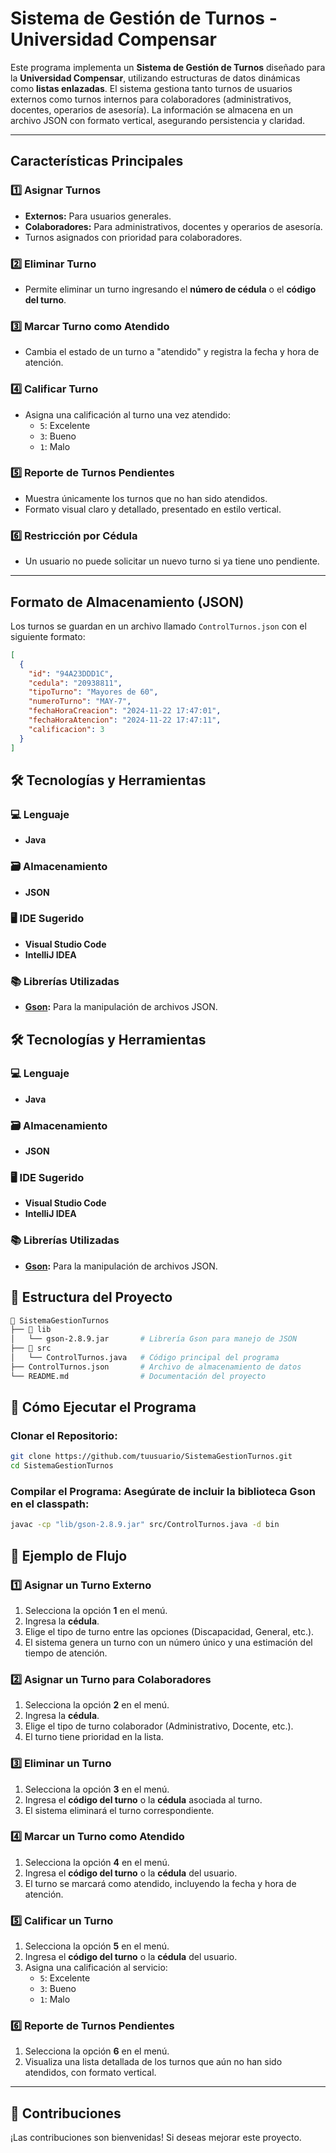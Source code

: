 # Sistema de Gestión de Turnos - Universidad Compensar

Este programa implementa un **Sistema de Gestión de Turnos** diseñado para la **Universidad Compensar**, utilizando estructuras de datos dinámicas como **listas enlazadas**. El sistema gestiona tanto turnos de usuarios externos como turnos internos para colaboradores (administrativos, docentes, operarios de asesoría). La información se almacena en un archivo JSON con formato vertical, asegurando persistencia y claridad.

---

## **Características Principales**

### 1️⃣ **Asignar Turnos**
- **Externos:** Para usuarios generales.
- **Colaboradores:** Para administrativos, docentes y operarios de asesoría.
- Turnos asignados con prioridad para colaboradores.

### 2️⃣ **Eliminar Turno**
- Permite eliminar un turno ingresando el **número de cédula** o el **código del turno**.

### 3️⃣ **Marcar Turno como Atendido**
- Cambia el estado de un turno a "atendido" y registra la fecha y hora de atención.

### 4️⃣ **Calificar Turno**
- Asigna una calificación al turno una vez atendido:  
  - `5`: Excelente  
  - `3`: Bueno  
  - `1`: Malo  

### 5️⃣ **Reporte de Turnos Pendientes**
- Muestra únicamente los turnos que no han sido atendidos.
- Formato visual claro y detallado, presentado en estilo vertical.

### 6️⃣ **Restricción por Cédula**
- Un usuario no puede solicitar un nuevo turno si ya tiene uno pendiente.

---

## **Formato de Almacenamiento (JSON)**

Los turnos se guardan en un archivo llamado `ControlTurnos.json` con el siguiente formato:

```json
[
  {
    "id": "94A23DDD1C",
    "cedula": "20938811",
    "tipoTurno": "Mayores de 60",
    "numeroTurno": "MAY-7",
    "fechaHoraCreacion": "2024-11-22 17:47:01",
    "fechaHoraAtencion": "2024-11-22 17:47:11",
    "calificacion": 3
  }
]
```

## 🛠️ Tecnologías y Herramientas

### 💻 Lenguaje
- **Java**

### 🗃️ Almacenamiento
- **JSON**

### 🖥️ IDE Sugerido
- **Visual Studio Code**
- **IntelliJ IDEA**

### 📚 Librerías Utilizadas
- **[Gson](https://github.com/google/gson):** Para la manipulación de archivos JSON.

## 🛠️ Tecnologías y Herramientas

### 💻 Lenguaje
- **Java**

### 🗃️ Almacenamiento
- **JSON**

### 🖥️ IDE Sugerido
- **Visual Studio Code**
- **IntelliJ IDEA**

### 📚 Librerías Utilizadas
- **[Gson](https://github.com/google/gson):** Para la manipulación de archivos JSON.

## 📂 Estructura del Proyecto

```bash
📂 SistemaGestionTurnos
├── 📂 lib
│   └── gson-2.8.9.jar       # Librería Gson para manejo de JSON
├── 📂 src
│   └── ControlTurnos.java   # Código principal del programa
├── ControlTurnos.json       # Archivo de almacenamiento de datos
└── README.md                # Documentación del proyecto
```
## 📂 Cómo Ejecutar el Programa

### Clonar el Repositorio:

```bash
git clone https://github.com/tuusuario/SistemaGestionTurnos.git
cd SistemaGestionTurnos
```
### Compilar el Programa: Asegúrate de incluir la biblioteca Gson en el classpath:

```bash
javac -cp "lib/gson-2.8.9.jar" src/ControlTurnos.java -d bin
```

## 📝 Ejemplo de Flujo

### 1️⃣ Asignar un Turno Externo
1. Selecciona la opción **1** en el menú.
2. Ingresa la **cédula**.
3. Elige el tipo de turno entre las opciones (Discapacidad, General, etc.).
4. El sistema genera un turno con un número único y una estimación del tiempo de atención.

### 2️⃣ Asignar un Turno para Colaboradores
1. Selecciona la opción **2** en el menú.
2. Ingresa la **cédula**.
3. Elige el tipo de turno colaborador (Administrativo, Docente, etc.).
4. El turno tiene prioridad en la lista.

### 3️⃣ Eliminar un Turno
1. Selecciona la opción **3** en el menú.
2. Ingresa el **código del turno** o la **cédula** asociada al turno.
3. El sistema eliminará el turno correspondiente.

### 4️⃣ Marcar un Turno como Atendido
1. Selecciona la opción **4** en el menú.
2. Ingresa el **código del turno** o la **cédula** del usuario.
3. El turno se marcará como atendido, incluyendo la fecha y hora de atención.

### 5️⃣ Calificar un Turno
1. Selecciona la opción **5** en el menú.
2. Ingresa el **código del turno** o la **cédula** del usuario.
3. Asigna una calificación al servicio:
   - `5`: Excelente
   - `3`: Bueno
   - `1`: Malo

### 6️⃣ Reporte de Turnos Pendientes
1. Selecciona la opción **6** en el menú.
2. Visualiza una lista detallada de los turnos que aún no han sido atendidos, con formato vertical.

---

## 🤝 Contribuciones

¡Las contribuciones son bienvenidas! Si deseas mejorar este proyecto.

